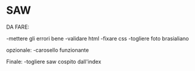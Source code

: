 # SAW
DA FARE:

-mettere gli errori bene
-validare html
-fixare css
-togliere foto brasialiano


opzionale:
-carosello funzionante



Finale:
-togliere saw cospito dall'index

